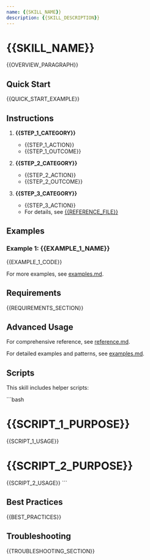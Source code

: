 ```yaml
---
name: {{SKILL_NAME}}
description: {{SKILL_DESCRIPTION}}
---
```


# {{SKILL_NAME}}

{{OVERVIEW_PARAGRAPH}}

## Quick Start

{{QUICK_START_EXAMPLE}}

## Instructions

1. **{{STEP_1_CATEGORY}}**
   - {{STEP_1_ACTION}}
   - {{STEP_1_OUTCOME}}

2. **{{STEP_2_CATEGORY}}**
   - {{STEP_2_ACTION}}
   - {{STEP_2_OUTCOME}}

3. **{{STEP_3_CATEGORY}}**
   - {{STEP_3_ACTION}}
   - For details, see [{{REFERENCE_FILE}}]({{REFERENCE_FILE}})

## Examples

### Example 1: {{EXAMPLE_1_NAME}}

{{EXAMPLE_1_CODE}}

For more examples, see [examples.md](examples.md).

## Requirements

{{REQUIREMENTS_SECTION}}

## Advanced Usage

For comprehensive reference, see [reference.md](reference.md).

For detailed examples and patterns, see [examples.md](examples.md).

## Scripts

This skill includes helper scripts:

\`\`\`bash
# {{SCRIPT_1_PURPOSE}}
{{SCRIPT_1_USAGE}}

# {{SCRIPT_2_PURPOSE}}
{{SCRIPT_2_USAGE}}
\`\`\`

## Best Practices

{{BEST_PRACTICES}}

## Troubleshooting

{{TROUBLESHOOTING_SECTION}}
